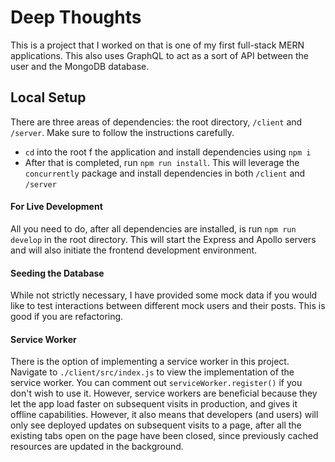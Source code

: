 # Deep Thoughts

This is a project that I worked on that is one of my first full-stack MERN applications. This also uses GraphQL to act as a sort of API between the user and the MongoDB database.

## Local Setup

There are three areas of dependencies: the root directory, `/client` and `/server`. Make sure to follow the instructions carefully.
- `cd` into the root f the application and install dependencies using `npm i`
- After that is completed, run `npm run install`. This will leverage the `concurrently` package and install dependencies in both `/client` and `/server`

#### For Live Development

All you need to do, after all dependencies are installed, is run `npm run develop` in the root directory. This will start the Express and Apollo servers and will also initiate the frontend development environment.

#### Seeding the Database

While not strictly necessary, I have provided some mock data if you would like to test interactions between different mock users and their posts. This is good if you are refactoring.

#### Service Worker
There is the option of implementing a service worker in this project. Navigate to `./client/src/index.js` to view the implementation of the service worker. You can comment out `serviceWorker.register()` if you don't wish to use it. However, service workers are beneficial because they let the app load faster on subsequent visits in production, and gives it offline capabilities. However, it also means that developers (and users) will only see deployed updates on subsequent visits to a page, after all the existing tabs open on the page have been closed, since previously cached resources are updated in the background.
